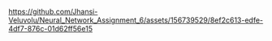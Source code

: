 

https://github.com/Jhansi-Veluvolu/Neural_Network_Assignment_6/assets/156739529/8ef2c613-edfe-4df7-876c-01d62ff56e15

